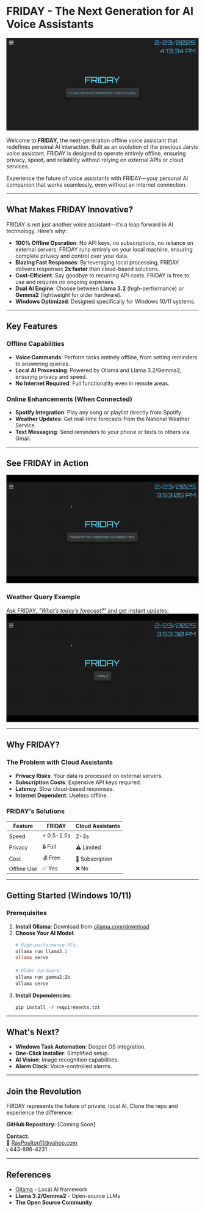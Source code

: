 # FRIDAY - The Next Generation for AI Voice Assistants

![Friday Image.png](Friday%20Image.png)

Welcome to **FRIDAY**, the next-generation offline voice assistant that redefines personal AI interaction. Built as an evolution of the previous Jarvis voice assistant, FRIDAY is designed to operate entirely offline, ensuring privacy, speed, and reliability without relying on external APIs or cloud services.  

Experience the future of voice assistants with FRIDAY—your personal AI companion that works seamlessly, even without an internet connection.

---

## **What Makes FRIDAY Innovative?**

FRIDAY is not just another voice assistant—it’s a leap forward in AI technology. Here’s why:

- **100% Offline Operation**: No API keys, no subscriptions, no reliance on external servers. FRIDAY runs entirely on your local machine, ensuring complete privacy and control over your data.
- **Blazing Fast Responses**: By leveraging local processing, FRIDAY delivers responses **2x faster** than cloud-based solutions.
- **Cost-Efficient**: Say goodbye to recurring API costs. FRIDAY is free to use and requires no ongoing expenses.
- **Dual AI Engine**: Choose between **Llama 3.2** (high-performance) or **Gemma2** (lightweight for older hardware).
- **Windows Optimized**: Designed specifically for Windows 10/11 systems.

---

## **Key Features**

### **Offline Capabilities**
- **Voice Commands**: Perform tasks entirely offline, from setting reminders to answering queries.
- **Local AI Processing**: Powered by Ollama and Llama 3.2/Gemma2, ensuring privacy and speed.
- **No Internet Required**: Full functionality even in remote areas.

### **Online Enhancements (When Connected)**
- **Spotify Integration**: Play any song or playlist directly from Spotify.
- **Weather Updates**: Get real-time forecasts from the National Weather Service.
- **Text Messaging**: Send reminders to your phone or texts to others via Gmail.

---

## **See FRIDAY in Action**
![Friday Introduction.gif](Friday%20Introduction.gif)

### **Weather Query Example**
Ask FRIDAY, *"What’s today’s forecast?"* and get instant updates:  
![Friday Weather_Report.gif](Friday%20Weather_Report.gif)

---

## **Why FRIDAY?**

### **The Problem with Cloud Assistants**
- **Privacy Risks**: Your data is processed on external servers.
- **Subscription Costs**: Expensive API keys required.
- **Latency**: Slow cloud-based responses.
- **Internet Dependent**: Useless offline.

### **FRIDAY's Solutions**
| Feature        | FRIDAY | Cloud Assistants |
|---------------|--------|------------------|
| Speed         | ⚡ 0.5-1.5s | 2-3s            |
| Privacy       | 🔒 Full | ⚠️ Limited      |
| Cost          | 💰 Free | 💸 Subscription |
| Offline Use   | ✅ Yes | ❌ No            |

---

## **Getting Started (Windows 10/11)**

### **Prerequisites**
1. **Install Ollama**: Download from [ollama.com/download](https://ollama.com/download)
2. **Choose Your AI Model**:
   ```powershell
   # High-performance PCs:
   ollama run llama3.2
   ollama serve

   # Older hardware:
   ollama run gemma2:2b
   ollama serve
   ```
3. **Install Dependencies**:
   ```powershell
   pip install -r requirements.txt
   ```

---

## **What's Next?**
- **Windows Task Automation**: Deeper OS integration.
- **One-Click Installer**: Simplified setup.
- **AI Vision**: Image recognition capabilities.
- **Alarm Clock**: Voice-controlled alarms.

---

## **Join the Revolution**
FRIDAY represents the future of private, local AI. Clone the repo and experience the difference:

**GitHub Repository:** [Coming Soon]  

**Contact:**  
📧 RayPoulton11@yahoo.com  
📞 443-896-4231  

---

## **References**
- [Ollama](https://ollama.com) - Local AI framework  
- **Llama 3.2/Gemma2** - Open-source LLMs  
- **The Open Source Community**  
